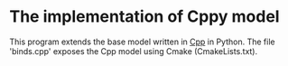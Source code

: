 
  

# The implementation of Cppy model
This program extends the base model written in <a href="https://github.com/janursa/CppyABM/tree/master/examples/Cpp" title="Cpp">Cpp</a> in Python. The file 'binds.cpp' exposes the Cpp model using Cmake (CmakeLists.txt).